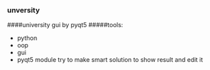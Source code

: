 ### unversity
####university gui  by pyqt5
#####tools:
- python 
- oop
- gui
- pyqt5 module
try to make smart solution to show result and edit it 

    
